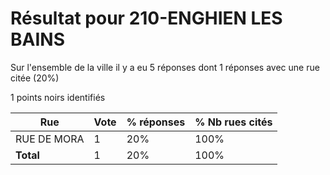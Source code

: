 # Résultat pour 210-ENGHIEN LES BAINS

Sur l'ensemble de la ville il y a eu 5 réponses dont 1 réponses avec une rue citée (20%)

1 points noirs identifiés

| Rue | Vote | % réponses | % Nb rues cités|
|-----|------|------------|----------------|
| RUE DE MORA | 1 | 20% | 100%|
| **Total** | 1 | 20% | 100%|
